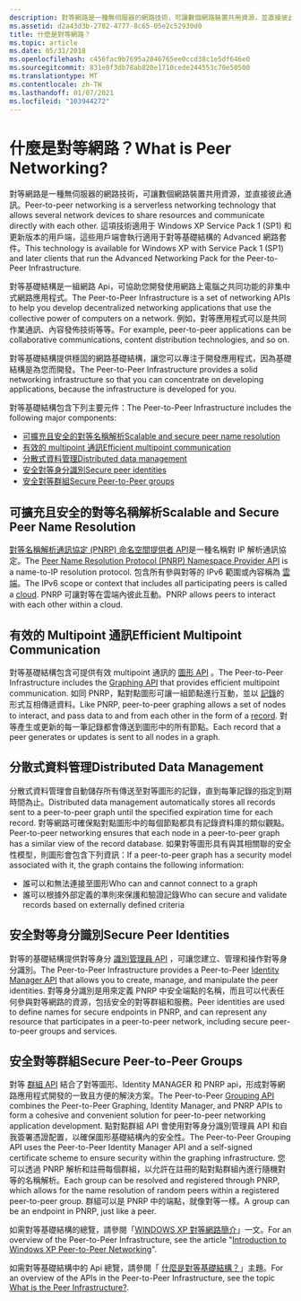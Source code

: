 ```yaml
---
description: 對等網路是一種無伺服器的網路技術，可讓數個網路裝置共用資源，並直接彼此通訊。
ms.assetid: d2a43d3b-2782-4777-8c65-05e2c52930d0
title: 什麼是對等網路？
ms.topic: article
ms.date: 05/31/2018
ms.openlocfilehash: c456fac9b7695a2846765ee0ccd38c1e5df646e0
ms.sourcegitcommit: 831e8f3db78ab820e1710cede244553c70e50500
ms.translationtype: MT
ms.contentlocale: zh-TW
ms.lasthandoff: 01/07/2021
ms.locfileid: "103944272"
---
```

# <a name="what-is-peer-networking"></a><span data-ttu-id="bea55-103">什麼是對等網路？</span><span class="sxs-lookup"><span data-stu-id="bea55-103">What is Peer Networking?</span></span>

<span data-ttu-id="bea55-104">對等網路是一種無伺服器的網路技術，可讓數個網路裝置共用資源，並直接彼此通訊。</span><span class="sxs-lookup"><span data-stu-id="bea55-104">Peer-to-peer networking is a serverless networking technology that allows several network devices to share resources and communicate directly with each other.</span></span> <span data-ttu-id="bea55-105">這項技術適用于 Windows XP Service Pack 1 (SP1) 和更新版本的用戶端，這些用戶端會執行適用于對等基礎結構的 Advanced 網路套件。</span><span class="sxs-lookup"><span data-stu-id="bea55-105">This technology is available for Windows XP with Service Pack 1 (SP1) and later clients that run the Advanced Networking Pack for the Peer-to-Peer Infrastructure.</span></span>

<span data-ttu-id="bea55-106">對等基礎結構是一組網路 Api，可協助您開發使用網路上電腦之共同功能的非集中式網路應用程式。</span><span class="sxs-lookup"><span data-stu-id="bea55-106">The Peer-to-Peer Infrastructure is a set of networking APIs to help you develop decentralized networking applications that use the collective power of computers on a network.</span></span> <span data-ttu-id="bea55-107">例如，對等應用程式可以是共同作業通訊、內容發佈技術等等。</span><span class="sxs-lookup"><span data-stu-id="bea55-107">For example, peer-to-peer applications can be collaborative communications, content distribution technologies, and so on.</span></span>

<span data-ttu-id="bea55-108">對等基礎結構提供穩固的網路基礎結構，讓您可以專注于開發應用程式，因為基礎結構是為您而開發。</span><span class="sxs-lookup"><span data-stu-id="bea55-108">The Peer-to-Peer Infrastructure provides a solid networking infrastructure so that you can concentrate on developing applications, because the infrastructure is developed for you.</span></span>

<span data-ttu-id="bea55-109">對等基礎結構包含下列主要元件：</span><span class="sxs-lookup"><span data-stu-id="bea55-109">The Peer-to-Peer Infrastructure includes the following major components:</span></span>

-   [<span data-ttu-id="bea55-110">可擴充且安全的對等名稱解析</span><span class="sxs-lookup"><span data-stu-id="bea55-110">Scalable and secure peer name resolution</span></span>](#scalable-and-secure-peer-name-resolution)
-   [<span data-ttu-id="bea55-111">有效的 multipoint 通訊</span><span class="sxs-lookup"><span data-stu-id="bea55-111">Efficient multipoint communication</span></span>](#efficient-multipoint-communication)
-   [<span data-ttu-id="bea55-112">分散式資料管理</span><span class="sxs-lookup"><span data-stu-id="bea55-112">Distributed data management</span></span>](#distributed-data-management)
-   [<span data-ttu-id="bea55-113">安全對等身分識別</span><span class="sxs-lookup"><span data-stu-id="bea55-113">Secure peer identities</span></span>](#secure-peer-identities)
-   [<span data-ttu-id="bea55-114">安全對等群組</span><span class="sxs-lookup"><span data-stu-id="bea55-114">Secure Peer-to-Peer groups</span></span>](#secure-peer-to-peer-groups)

## <a name="scalable-and-secure-peer-name-resolution"></a><span data-ttu-id="bea55-115">可擴充且安全的對等名稱解析</span><span class="sxs-lookup"><span data-stu-id="bea55-115">Scalable and Secure Peer Name Resolution</span></span>

<span data-ttu-id="bea55-116">[對等名稱解析通訊協定 (PNRP) 命名空間提供者 API](pnrp-namespace-provider-api.md)是一種名稱對 IP 解析通訊協定。</span><span class="sxs-lookup"><span data-stu-id="bea55-116">The [Peer Name Resolution Protocol (PNRP) Namespace Provider API](pnrp-namespace-provider-api.md) is a name-to-IP resolution protocol.</span></span> <span data-ttu-id="bea55-117">包含所有參與對等的 IPv6 範圍或內容稱為 [雲端](clouds.md)。</span><span class="sxs-lookup"><span data-stu-id="bea55-117">The IPv6 scope or context that includes all participating peers is called a [cloud](clouds.md).</span></span> <span data-ttu-id="bea55-118">PNRP 可讓對等在雲端內彼此互動。</span><span class="sxs-lookup"><span data-stu-id="bea55-118">PNRP allows peers to interact with each other within a cloud.</span></span>

## <a name="efficient-multipoint-communication"></a><span data-ttu-id="bea55-119">有效的 Multipoint 通訊</span><span class="sxs-lookup"><span data-stu-id="bea55-119">Efficient Multipoint Communication</span></span>

<span data-ttu-id="bea55-120">對等基礎結構包含可提供有效 multipoint 通訊的 [圖形 API](graphing-api.md) 。</span><span class="sxs-lookup"><span data-stu-id="bea55-120">The Peer-to-Peer Infrastructure includes the [Graphing API](graphing-api.md) that provides efficient multipoint communication.</span></span> <span data-ttu-id="bea55-121">如同 PNRP，點對點圖形可讓一組節點進行互動，並以 [記錄](records.md)的形式互相傳遞資料。</span><span class="sxs-lookup"><span data-stu-id="bea55-121">Like PNRP, peer-to-peer graphing allows a set of nodes to interact, and pass data to and from each other in the form of a [record](records.md).</span></span> <span data-ttu-id="bea55-122">對等產生或更新的每一筆記錄都會傳送到圖形中的所有節點。</span><span class="sxs-lookup"><span data-stu-id="bea55-122">Each record that a peer generates or updates is sent to all nodes in a graph.</span></span>

## <a name="distributed-data-management"></a><span data-ttu-id="bea55-123">分散式資料管理</span><span class="sxs-lookup"><span data-stu-id="bea55-123">Distributed Data Management</span></span>

<span data-ttu-id="bea55-124">分散式資料管理會自動儲存所有傳送至對等圖形的記錄，直到每筆記錄的指定到期時間為止。</span><span class="sxs-lookup"><span data-stu-id="bea55-124">Distributed data management automatically stores all records sent to a peer-to-peer graph until the specified expiration time for each record.</span></span> <span data-ttu-id="bea55-125">對等網路可確保點對點圖形中的每個節點都具有記錄資料庫的類似觀點。</span><span class="sxs-lookup"><span data-stu-id="bea55-125">Peer-to-peer networking ensures that each node in a peer-to-peer graph has a similar view of the record database.</span></span> <span data-ttu-id="bea55-126">如果對等圖形具有與其相關聯的安全性模型，則圖形會包含下列資訊：</span><span class="sxs-lookup"><span data-stu-id="bea55-126">If a peer-to-peer graph has a security model associated with it, the graph contains the following information:</span></span>

-   <span data-ttu-id="bea55-127">誰可以和無法連接至圖形</span><span class="sxs-lookup"><span data-stu-id="bea55-127">Who can and cannot connect to a graph</span></span>
-   <span data-ttu-id="bea55-128">誰可以根據外部定義的準則來保護和驗證記錄</span><span class="sxs-lookup"><span data-stu-id="bea55-128">Who can secure and validate records based on externally defined criteria</span></span>

## <a name="secure-peer-identities"></a><span data-ttu-id="bea55-129">安全對等身分識別</span><span class="sxs-lookup"><span data-stu-id="bea55-129">Secure Peer Identities</span></span>

<span data-ttu-id="bea55-130">對等的基礎結構提供對等身分 [識別管理員 API](identity-manager-api.md) ，可讓您建立、管理和操作對等身分識別。</span><span class="sxs-lookup"><span data-stu-id="bea55-130">The Peer-to-Peer Infrastructure provides a Peer-to-Peer [Identity Manager API](identity-manager-api.md) that allows you to create, manage, and manipulate the peer identities.</span></span> <span data-ttu-id="bea55-131">對等身分識別是用來定義 PNRP 中安全端點的名稱，而且可以代表任何參與對等網路的資源，包括安全的對等群組和服務。</span><span class="sxs-lookup"><span data-stu-id="bea55-131">Peer identities are used to define names for secure endpoints in PNRP, and can represent any resource that participates in a peer-to-peer network, including secure peer-to-peer groups and services.</span></span>

## <a name="secure-peer-to-peer-groups"></a><span data-ttu-id="bea55-132">安全對等群組</span><span class="sxs-lookup"><span data-stu-id="bea55-132">Secure Peer-to-Peer Groups</span></span>

<span data-ttu-id="bea55-133">對等 [群組 API](grouping-api.md) 結合了對等圖形、Identity MANAGER 和 PNRP api，形成對等網路應用程式開發的一致且方便的解決方案。</span><span class="sxs-lookup"><span data-stu-id="bea55-133">The Peer-to-Peer [Grouping API](grouping-api.md) combines the Peer-to-Peer Graphing, Identity Manager, and PNRP APIs to form a cohesive and convenient solution for peer-to-peer networking application development.</span></span> <span data-ttu-id="bea55-134">點對點群組 API 會使用對等身分識別管理員 API 和自我簽署憑證配置，以確保圖形基礎結構內的安全性。</span><span class="sxs-lookup"><span data-stu-id="bea55-134">The Peer-to-Peer Grouping API uses the Peer-to-Peer Identity Manager API and a self-signed certificate scheme to ensure security within the graphing infrastructure.</span></span> <span data-ttu-id="bea55-135">您可以透過 PNRP 解析和註冊每個群組，以允許在註冊的點對點群組內進行隨機對等的名稱解析。</span><span class="sxs-lookup"><span data-stu-id="bea55-135">Each group can be resolved and registered through PNRP, which allows for the name resolution of random peers within a registered peer-to-peer group.</span></span> <span data-ttu-id="bea55-136">群組可以是 PNRP 中的端點，就像對等一樣。</span><span class="sxs-lookup"><span data-stu-id="bea55-136">A group can be an endpoint in PNRP, just like a peer.</span></span>

<span data-ttu-id="bea55-137">如需對等基礎結構的總覽，請參閱「[WINDOWS XP 對等網路簡介](https://www.microsoft.com/windowsxp/pro/techinfo/administration/p2p/introduction.asp)」一文。</span><span class="sxs-lookup"><span data-stu-id="bea55-137">For an overview of the Peer-to-Peer Infrastructure, see the article "[Introduction to Windows XP Peer-to-Peer Networking](https://www.microsoft.com/windowsxp/pro/techinfo/administration/p2p/introduction.asp)".</span></span>

<span data-ttu-id="bea55-138">如需對等基礎結構中的 Api 總覽，請參閱「 [什麼是對等基礎結構？](what-is-the-peer-infrastructure-.md)」主題。</span><span class="sxs-lookup"><span data-stu-id="bea55-138">For an overview of the APIs in the Peer-to-Peer Infrastructure, see the topic [What is the Peer Infrastructure?](what-is-the-peer-infrastructure-.md).</span></span>

 

 



